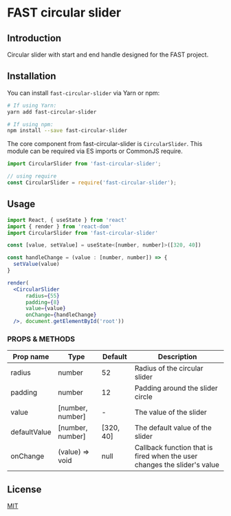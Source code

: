 # FAST circular slider

## Introduction

Circular slider with start and end handle designed for the FAST project.

## Installation

You can install `fast-circular-slider` via Yarn or npm:

```bash
# If using Yarn:
yarn add fast-circular-slider

# If using npm:
npm install --save fast-circular-slider
```

The core component from fast-circular-slider is `CircularSlider`.
This module can be required via ES imports or CommonJS require.

```js
import CircularSlider from 'fast-circular-slider';

// using require
const CircularSlider = require('fast-circular-slider');
```

## Usage

```jsx
import React, { useState } from 'react'
import { render } from 'react-dom'
import CircularSlider from 'fast-circular-slider'

const [value, setValue] = useState<[number, number]>([320, 40])

const handleChange = (value : [number, number]) => {
  setValue(value)
}

render(
  <CircularSlider
      radius={55}
      padding={8}
      value={value}
      onChange={handleChange}
  />, document.getElementById('root'))
```

### PROPS & METHODS

Prop name | Type | Default | Description
----------|------|---------|-------------
radius  | number | 52 | Radius of the circular slider
padding | number | 12 | Padding around the slider circle
value | [number, number] | - | The value of the slider
defaultValue | [number, number] | [320, 40] | The default value of the slider
onChange | (value) => void | null | Callback function that is fired when the user changes the slider's value

## License

[MIT](http://opensource.org/licenses/MIT)
